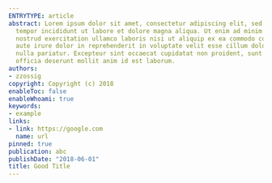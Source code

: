 ```yaml
---
ENTRYTYPE: article
abstract: Lorem ipsum dolor sit amet, consectetur adipiscing elit, sed do eiusmod
  tempor incididunt ut labore et dolore magna aliqua. Ut enim ad minim veniam, quis
  nostrud exercitation ullamco laboris nisi ut aliquip ex ea commodo consequat. Duis
  aute irure dolor in reprehenderit in voluptate velit esse cillum dolore eu fugiat
  nulla pariatur. Excepteur sint occaecat cupidatat non proident, sunt in culpa qui
  officia deserunt mollit anim id est laborum.
authors:
- zzossig
copyright: Copyright (c) 2018 
enableToc: false
enableWhoami: true
keywords:
- example
links:
- link: https://google.com
  name: url
pinned: true
publication: abc
publishDate: "2018-06-01"
title: Good Title
---
```

